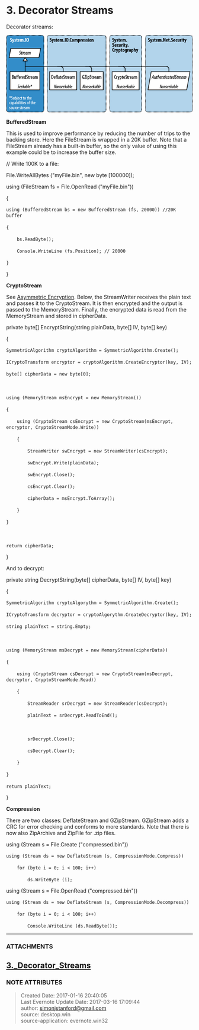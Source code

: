 # 3\. Decorator Streams

Decorator streams:

  

![noteattachment1][6becdaf877fa9d77a0f3fc763e2696d0]

  

  

 **BufferedStream**

This is used to improve performance by reducing the number of trips to the
backing store. Here the FileStream is wrapped in a 20K buffer. Note that a
FileStream already has a built-in buffer, so the only value of using this
example could be to increase the buffer size.

  

// Write 100K to a file:

File.WriteAllBytes ("myFile.bin", new byte [100000]);

using (FileStream fs = File.OpenRead ("myFile.bin"))

{

    using (BufferedStream bs = new BufferedStream (fs, 20000)) //20K buffer

    {

        bs.ReadByte();

        Console.WriteLine (fs.Position); // 20000

    }

}

  

  

 **CryptoStream**

See  [Asymmetric
Encryption](evernote:///view/26944639/s226/7a2ff2f6-4055-457a-8e4c-c134486271bc/7a2ff2f6-4055-457a-8e4c-c134486271bc/).
Below, the StreamWriter receives the plain text and passes it to the
CryptoStream. It is then encrypted and the output is passed to the
MemoryStream. Finally, the encrypted data is read from the MemoryStream and
stored in cipherData.

  

private byte[] EncryptString(string plainData, byte[] IV, byte[] key)

{

    SymmetricAlgorithm cryptoAlgorithm = SymmetricAlgorithm.Create();

    ICryptoTransform encryptor = cryptoAlgorithm.CreateEncryptor(key, IV);

    byte[] cipherData = new byte[0];

  

    using (MemoryStream msEncrypt = new MemoryStream())

    {

        using (CryptoStream csEncrypt = new CryptoStream(msEncrypt, encryptor, CryptoStreamMode.Write))

        {

            StreamWriter swEncrypt = new StreamWriter(csEncrypt);

            swEncrypt.Write(plainData);

            swEncrypt.Close();

            csEncrypt.Clear();

            cipherData = msEncrypt.ToArray();

        }

    }

  

    return cipherData;

}

  

And to decrypt:

  

private string DecryptString(byte[] cipherData, byte[] IV, byte[] key)

{

    SymmetricAlgorithm cryptoAlgorythm = SymmetricAlgorithm.Create();

    ICryptoTransform decryptor = cryptoAlgorythm.CreateDecryptor(key, IV);

    string plainText = string.Empty;

  

    using (MemoryStream msDecrypt = new MemoryStream(cipherData))

    {

        using (CryptoStream csDecrypt = new CryptoStream(msDecrypt, decryptor, CryptoStreamMode.Read))

        {

            StreamReader srDecrypt = new StreamReader(csDecrypt);

            plainText = srDecrypt.ReadToEnd();

  

            srDecrypt.Close();

            csDecrypt.Clear();

        }

    }

    return plainText;

}

  

  

 **Compression**

There are two classes: DeflateStream and GZipStream. GZipStream adds  a CRC
for error checking and conforms to more standards. Note that there is now also
ZipArchive and ZipFile for .zip files.

  

using (Stream s = File.Create ("compressed.bin"))

    using (Stream ds = new DeflateStream (s, CompressionMode.Compress))

        for (byte i = 0; i < 100; i++)

            ds.WriteByte (i);

  

using (Stream s = File.OpenRead ("compressed.bin"))

    using (Stream ds = new DeflateStream (s, CompressionMode.Decompress))

        for (byte i = 0; i < 100; i++)

            Console.WriteLine (ds.ReadByte());

  

  


---
### ATTACHMENTS
[6becdaf877fa9d77a0f3fc763e2696d0]: media/3._Decorator_Streams
[3._Decorator_Streams](media/3._Decorator_Streams)
---
### NOTE ATTRIBUTES
>Created Date: 2017-01-16 20:40:05  
>Last Evernote Update Date: 2017-03-16 17:09:44  
>author: simonjstanford@gmail.com  
>source: desktop.win  
>source-application: evernote.win32  